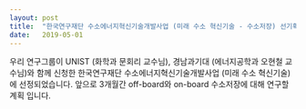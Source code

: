 ```yaml
---
layout: post
title:  "한국연구재단 수소에너지혁신기술개발사업 (미래 수소 혁신기술 - 수소저장) 선기획 선정"
date:   2019-05-01
---
```


우리 연구그룹이 UNIST (화학과 문회리 교수님), 경남과기대 (에너지공학과 오현철 교수님)와 함께 신청한 한국연구재단 수소에너지혁신기술개발사업 (미래 수소 혁신기술)에 선정되었습니다. 앞으로 3개월간 off-board와 on-board 수소저장에 대해 연구할 계획 입니다.
